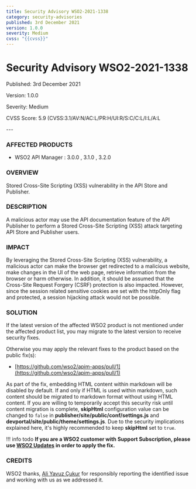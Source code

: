 ```yaml
---
title: Security Advisory WSO2-2021-1338
category: security-advisories
published: 3rd December 2021
version: 1.0.0
severity: Medium
cvss: "{{cvss}}"
---
```


# Security Advisory WSO2-2021-1338

<p class="doc-info">Published: 3rd December 2021</p>
<p class="doc-info">Version: 1.0.0</p>
<p class="doc-info">Severity: Medium</p>
<p class="doc-info">CVSS Score: 5.9 (CVSS:3.1/AV:N/AC:L/PR:H/UI:R/S:C/C:L/I:L/A:L</p>
---

### AFFECTED PRODUCTS
* WSO2 API Manager : 3.0.0 , 3.1.0 , 3.2.0


### OVERVIEW
Stored Cross-Site Scripting (XSS) vulnerability in the API Store and Publisher.


### DESCRIPTION
A malicious actor may use the API documentation feature of the API Publisher to perform a Stored Cross-Site Scripting (XSS) attack targeting API Store and Publisher users.


### IMPACT
By leveraging the Stored Cross-Site Scripting (XSS) vulnerability, a malicious actor can make the browser get redirected to a malicious website, make changes in the UI of the web page, retrieve information from the browser or harm otherwise. In addition, it should be assumed that the Cross-Site Request Forgery (CSRF) protection is also impacted. However, since the session related sensitive cookies are set with the httpOnly flag and protected, a session hijacking attack would not be possible.


### SOLUTION
If the latest version of the affected WSO2 product is not mentioned under the affected product list, you may migrate to the latest version to receive security fixes.

Otherwise you may apply the relevant fixes to the product based on the public fix(s):

* [https://github.com/wso2/apim-apps/pull/1](https://github.com/wso2/apim-apps/pull/1)


As part of the fix, embedding HTML content within markdown will be disabled by default. If and only if HTML is used within markdown, such content should be migrated to markdown format without using HTML content. If you are willing to temporarily accept this security risk until content migration is complete, **skipHtml** configuration value can be changed to `false` in **publisher/site/public/conf/settings.js** and **devportal/site/public/theme/settings.js**. Due to the security implications explained here, it's highly recommended to keep **skipHtml** set to `true`.


!!! info todo
    **If you are a WSO2 customer with Support Subscription, please use [WSO2 Updates](https://wso2.com/updates/) in order to apply the fix.**


### CREDITS
WSO2 thanks, [Ali Yavuz Çukur](https://www.linkedin.com/in/ali-yavuz-%C3%A7ukur-44789418a) for responsibly reporting the identified issue and working with us as we addressed it.
